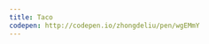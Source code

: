 ```yaml
---
title: Taco                              
codepen: http://codepen.io/zhongdeliu/pen/wgEMmY 
---
```

